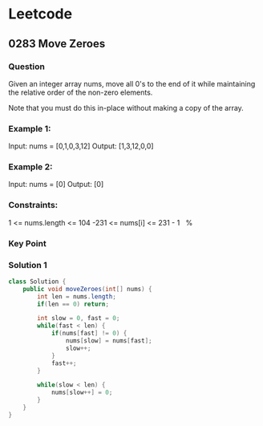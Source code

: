 # Leetcode
## 0283 Move Zeroes
### Question
Given an integer array nums, move all 0's to the end of it while maintaining the relative order of the non-zero elements.

Note that you must do this in-place without making a copy of the array.

### Example 1:

Input: nums = [0,1,0,3,12]
Output: [1,3,12,0,0]

### Example 2:

Input: nums = [0]
Output: [0]

### Constraints:

1 <= nums.length <= 104
-231 <= nums[i] <= 231 - 1
 
%

### Key Point


### Solution 1
```java
class Solution {
    public void moveZeroes(int[] nums) {
        int len = nums.length;
        if(len == 0) return;

        int slow = 0, fast = 0;
        while(fast < len) {
            if(nums[fast] != 0) {
                nums[slow] = nums[fast];
                slow++;
            }
            fast++;
        }

        while(slow < len) {
            nums[slow++] = 0;
        }
    }
}
```


